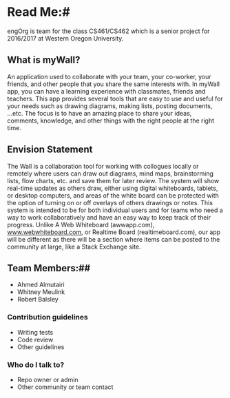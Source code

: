 # Read Me:#
engOrg is team for the class CS461/CS462 which is a senior project for 2016/2017 at Western Oregon University. 

## What is  myWall?
An application used to collaborate with your team, your co-worker, your friends, and other people that you share the same interests with. In myWall app, you can have a learning experience with classmates, friends and teachers. This app provides several tools that are easy to use and useful for your needs such as drawing diagrams, making lists, posting documents, ...etc. The focus is to have an amazing place to share your ideas, comments, knowledge, and other things with the right people at the right time.

## Envision Statement ##
The Wall is a collaboration tool for working with collogues locally or remotely where users can draw out diagrams, mind maps, brainstorming lists, flow charts, etc. and save them for later review. The system will show real-time updates as others draw, either using digital whiteboards, tablets, or desktop computers, and areas of the white board can be protected with the option of turning on or off overlays of others drawings or notes. This system is intended to be for both individual users and for teams who need a way to work collaboratively and have an easy way to keep track of their progress. 
Unlike A Web Whiteboard (awwapp.com), www.webwhiteboard.com, or Realtime Board (realtimeboard.com), our app will be different as there will be a section where items can be posted to the community at large, like a Stack Exchange site.



## Team Members:##

* Ahmed Almutairi
* Whitney Meulink
* Robert Balsley

### Contribution guidelines ###

* Writing tests
* Code review
* Other guidelines

### Who do I talk to? ###

* Repo owner or admin
* Other community or team contact